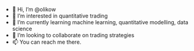 - 👋 Hi, I’m @olikow
- 👀 I’m interested in quantitative trading
- 🌱 I’m currently learning machine learning, quantitative modelling, data science
- 💞️ I’m looking to collaborate on trading strategies
- 📫 You can reach me there.

<!---
olikow/olikow is a ✨ special ✨ repository because its `README.md` (this file) appears on your GitHub profile.
You can click the Preview link to take a look at your changes.
--->
